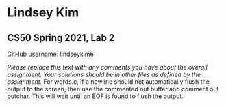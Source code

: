 # Lindsey Kim
## CS50 Spring 2021, Lab 2

GitHub username: lindseykim6

*Please replace this text with any comments you have about the overall assignment.  Your solutions should be in other files as defined by the assignment.*
For words.c, if a newline should not automatically flush the output to the screen, then use the commented out buffer and comment out putchar. This will wait until an EOF is found to flush the output.
